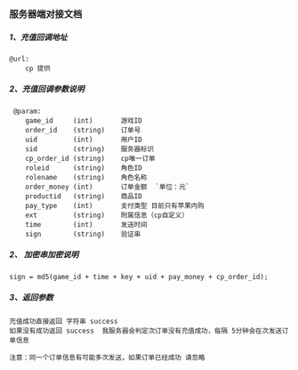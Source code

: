 ### 服务器端对接文档

##### 1、充值回调地址

```
@url: 
    cp 提供
```

##### 2、充值回调参数说明

```
 @param: 
    game_id     (int)       游戏ID
    order_id    (string)    订单号
    uid         (int)       用户ID
    sid         (string)    服务器标识
    cp_order_id (string)    cp唯一订单
    roleid      (string)    角色ID
    rolename    (string)    角色名称
    order_money (int)       订单金额  `单位：元`
    productid   (string)    商品ID
    pay_type    (int)       支付类型 目前只有苹果内购
    ext         (string)    附属信息（cp自定义）
    time        (int)       发送时间
    sign        (string)    验证串
```

##### 2、 加密串加密说明

```
sign = md5(game_id + time + key + uid + pay_money + cp_order_id);
```

##### 3、返回参数

```
充值成功直接返回 字符串 success
如果没有成功返回 success  我服务器会判定次订单没有充值成功，每隔 5分钟会在次发送订单信息

注意：同一个订单信息有可能多次发送，如果订单已经成功 请忽略
```



